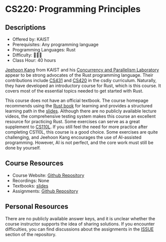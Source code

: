 # CS220: Programming Principles

## Descriptions

- Offered by: KAIST
- Prerequisites: Any programming language
- Programming Languages: Rust
- Difficulty: 🌟🌟🌟
- Class Hour: 40 hours

[Jeehoon Kang](https://cp.kaist.ac.kr/jeehoon.kang) from KAIST and his [Concurrency and Parallelism Laboratory](https://cp.kaist.ac.kr/) appear to be strong advocates of the Rust programming language. Their contributions include [CS431](https://csdiy.wiki/%E7%BC%96%E7%A8%8B%E5%85%A5%E9%97%A8/Rust/cs431/) and [CS420](https://csdiy.wiki/%E7%BC%96%E8%AF%91%E5%8E%9F%E7%90%86/CS420/) in the csdiy curriculum. Naturally, they have developed an introductory course for Rust, which is this course. It covers most of the essential topics needed to get started with Rust.

This course does not have an official textbook. The course homepage recommends using the [Rust book](https://doc.rust-lang.org/book/) for learning and provides a structured learning path in the [slides](https://docs.google.com/presentation/d/17G3SwkE_tq0H3lTt9N0ysIbHhqDZBfHkoWD5LwwAKSo/edit#slide=id.p). Although there are no publicly available lecture videos, the comprehensive testing system makes this course an excellent resource for practicing Rust. Some exercises can serve as a great supplement to [CS110L](https://csdiy.wiki/%E7%BC%96%E7%A8%8B%E5%85%A5%E9%97%A8/Rust/CS110L/). If you still feel the need for more practice after completing CS110L, this course is a good choice. Some exercises are quite challenging, and Jeehoon Kang encourages the use of AI-assisted programming. However, AI is not perfect, and the core work must still be done by yourself.

## Course Resources

- Course Website: [Github Repository](https://github.com/kaist-cp/cs220)
- Recordings: None
- Textbooks: [slides](https://docs.google.com/presentation/d/17G3SwkE_tq0H3lTt9N0ysIbHhqDZBfHkoWD5LwwAKSo/edit#slide=id.p)
- Assignments: [Github Repository](https://github.com/kaist-cp/cs220/tree/main/src/assignments)

## Personal Resources

There are no publicly available answer keys, and it is unclear whether the course instructor supports the idea of sharing solutions. If you encounter difficulties, you can find discussions about the assignments in the [ISSUE](https://github.com/kaist-cp/cs220/issues) section of the repository.
